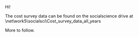Hi!

The cost survey data can be found on the socialscience drive at 
\\net\work5\socialsci\Cost_survey_data_all_years

More to follow.
